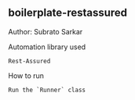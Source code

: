 ## boilerplate-restassured

Author: Subrato Sarkar

Automation library used
```
Rest-Assured
```

How to run
```
Run the `Runner` class
```

